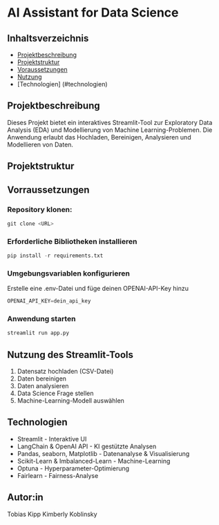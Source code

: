 # AI Assistant for Data Science

## Inhaltsverzeichnis

- [Projektbeschreibung](#projektbeschreibung)
- [Projektstruktur](#projektstruktur)
- [Voraussetzungen](#voraussetzungen)
- [Nutzung](#nutzung-des-streamlit-tools)
- [Technologien] (#technologien)


## Projektbeschreibung

Dieses Projekt bietet ein interaktives Streamlit-Tool zur Exploratory Data Analysis (EDA) und Modellierung von Machine Learning-Problemen. Die Anwendung erlaubt das Hochladen, Bereinigen, Analysieren und Modellieren von Daten.


## Projektstruktur



## Vorraussetzungen

### Repository klonen:

~~~python
git clone <URL>
~~~

### Erforderliche Bibliotheken installieren

~~~python
pip install -r requirements.txt
~~~

### Umgebungsvariablen konfigurieren

Erstelle eine .env-Datei und füge deinen OPENAI-API-Key hinzu

~~~python
OPENAI_API_KEY=dein_api_key
~~~

### Anwendung starten

~~~python
streamlit run app.py
~~~


## Nutzung des Streamlit-Tools

1. Datensatz hochladen (CSV-Datei)
2. Daten bereinigen
3. Daten analysieren
4. Data Science Frage stellen
5. Machine-Learning-Modell auswählen


## Technologien

- Streamlit - Interaktive UI
- LangChain & OpenAI API - KI gestützte Analysen
- Pandas, seaborn, Matplotlib - Datenanalyse & Visualisierung
- Scikit-Learn & Imbalanced-Learn - Machine-Learning
- Optuna - Hyperparameter-Optimierung
- Fairlearn - Fairness-Analyse


## Autor:in

Tobias Kipp
Kimberly Koblinsky